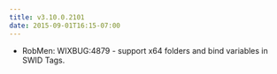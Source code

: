 ```yaml
---
title: v3.10.0.2101
date: 2015-09-01T16:15-07:00
---
```

* RobMen: WIXBUG:4879 - support x64 folders and bind variables in SWID Tags.